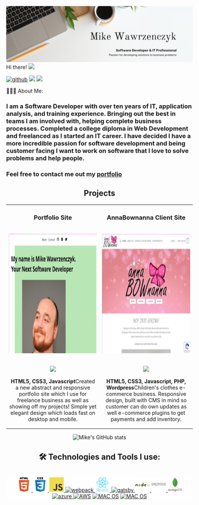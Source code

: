<img src='MikeWawrzenczykBanner.png'>
Hi there! <img src="https://user-images.githubusercontent.com/42378118/110234147-e3259600-7f4e-11eb-95be-0c4047144dea.gif" width="40">

<a href="https://github.com/mikewawrzenczyk">![github](https://img.shields.io/badge/MyGithub-512BD4?style=for-the-badge&logo=GitHub&logoColor=white)</a>
<a href='https://www.linkedin.com/in/mike-wawrzenczyk/'><img src="https://img.shields.io/badge/My Linkedin-512BD4?style=for-the-badge&logo=linkedin&logoColor=white"></a>
<a href='https://twitter.com/michaldubs'><img src="https://img.shields.io/badge/Twitter-512BD4?style=for-the-badge&logo=twitter&logoColor=white"></a>

👨🏻‍💻 About Me:
<h3>I am a Software Developer with over ten years of IT, application analysis, and training experience. Bringing out the best in teams I am involved with, helping complete business processes. Completed a college diploma in Web Development and freelanced as I started an IT career. I have decided I have a more incredible passion for software development and being customer facing I want to work on software that I love to solve problems and help people.</h3>
<h3>Feel free to contact me out my <a href='https://michalw.com/contact.html' alt='Mike Wawrzenczyk Portfolio'>portfolio</a></h3>

<!--Project Section -->

<h2 align="center">Projects</h2>
<div align="center">
<table>
<tr>
<td width="50%">
<h3 align="center" color="white">Portfolio Site</h2>
    <div align="center" >  
    <a href='https://www.michalw.com'>
    <br>
    <img src="michalwsite.gif" alt="Mike Wawrzenczyk Portfolio picture" height="322px" width="100%" />
    </a>
    <br>
    <br>
    <p>
    <a href="https://www.michalw.com" target="_blank">
    <img src="https://img.shields.io/badge/-website-green?style=for-the-badge&color=512BD4"/>
    </a>
    </p>
    <p><strong>HTML5, CSS3, Javascript</strong>Created a new abstract and responsive portfolio site which I use for freelance business as well as showing off my projects! Simple yet elegant design which loads fast on desktop and mobile.</p>
    </div>
</td>
<td width="50%">
<h3 align="center" color="white">AnnaBownanna Client Site</h2>
<div align="center" >  
<a href='https://www.annabownanna.com'>
<br>
<img src="annabownannasite.gif" alt="" height="322px" width="100%" />
</a>
<br>
<br>
<p>
<a href='https://www.annabownanna.com' target="_blank">
<img src="https://img.shields.io/badge/-website-green?style=for-the-badge&color=512BD4"/>
</a>
</p>
<p><strong>HTML5, CSS3, Javascript, PHP, Wordpress</strong>Children's clothes e-commerce business. Responsive design, built with CMS in mind so customer can do own updates as well e-commerce plugins to get payments and add inventory.</p>
</div>
</table>

![Mike's GitHub stats](https://github-readme-stats.vercel.app/api?username=mikewawrzenczyk&show_icons=true&theme=synthwave)

<h2>🛠️ Technologies and Tools I use:</h2>
<br>
<div style="background-color:rgba(255,255,255,0.5);"> 
    <a href="https://www.w3.org/html/" target="_blank"> <img src="https://raw.githubusercontent.com/devicons/devicon/master/icons/html5/html5-original-wordmark.svg" alt="html5" width="40" height="40"/> </a>
    <a href="https://www.w3schools.com/css/" target="_blank"> <img src="https://raw.githubusercontent.com/devicons/devicon/master/icons/css3/css3-original-wordmark.svg" alt="css3" width="40" height="40"/> </a>
    <a href="https://developer.mozilla.org/en-US/docs/Web/JavaScript" target="_blank"> <img src="https://raw.githubusercontent.com/devicons/devicon/master/icons/javascript/javascript-original.svg" alt="javascript" width="40" height="40"/> </a>
<a href="https://webpack.js.org/" target="_blank"> <img src="https://www.vectorlogo.zone/logos/js_webpack/js_webpack-icon.svg" alt="webpack" width="40" height="40"/> </a>
<a href="https://reactjs.org/" target="_blank"> <img src="https://raw.githubusercontent.com/devicons/devicon/master/icons/react/react-original-wordmark.svg" alt="react" width="40" height="40"/> </a>
<a href="https://www.gatsbyjs.com/" target="_blank"> <img src="https://www.vectorlogo.zone/logos/gatsbyjs/gatsbyjs-icon.svg" alt="gatsby" width="40" height="40"/> </a>
      <a href="https://nodejs.org" target="_blank"> <img src="https://raw.githubusercontent.com/devicons/devicon/master/icons/nodejs/nodejs-original-wordmark.svg" alt="nodejs" width="40" height="40"/> </a>
    <a href="https://expressjs.com" target="_blank"> <img src="https://raw.githubusercontent.com/devicons/devicon/master/icons/express/express-original-wordmark.svg" alt="express" width="40" height="40"/> </a>
    <a href="https://www.mongodb.com/" target="_blank"> <img src="https://raw.githubusercontent.com/devicons/devicon/master/icons/mongodb/mongodb-original-wordmark.svg" alt="mongodb" width="40" height="40"/> </a>
<a href="https://azure.microsoft.com/en-us/" target="_blank"> <img src="https://www.vectorlogo.zone/logos/microsoft_azure/microsoft_azure-icon.svg" alt="azure" width="40" height="40"/> </a>
<a href="https://aws.amazon.com/" target="_blank"><img src='https://www.vectorlogo.zone/logos/amazon_aws/amazon_aws-ar21.svg' alt='AWS'></a>
<a href="https://www.apple.com" target="_blank"><img src='https://www.vectorlogo.zone/logos/apple/apple-ar21.svg' alt='MAC OS'></a>
<a href="https://www.microsoft.com" target="_blank"><img src='https://www.vectorlogo.zone/logos/microsoft/microsoft-ar21.svg' alt='MAC OS'></a>
</div>
<!--
**mikewawrzenczyk/mikewawrzenczyk** is a ✨ _special_ ✨ repository because its `README.md` (this file) appears on your GitHub profile.

Here are some ideas to get you started:

- 🔭 I’m currently working on ...
- 🌱 I’m currently learning ...
- 👯 I’m looking to collaborate on ...
- 🤔 I’m looking for help with ...
- 💬 Ask me about ...
- 📫 How to reach me: ...
- 😄 Pronouns: ...
- ⚡ Fun fact: ...
-->
